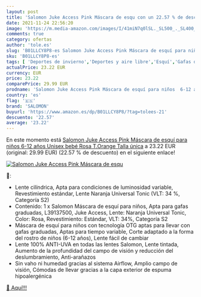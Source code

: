 ```yaml
---
layout: post
title: 'Salomon Juke Access Pink Máscara de esqu con un 22.57 % de descuento'
date: 2021-11-24 22:56:20
image: 'https://m.media-amazon.com/images/I/41miN7q0lSL._SL500_._SL400_.jpg'
comments: true
category: ofertas
author: 'tole.es'
slug: 'B01LLCY8P8-es Salomon Juke Access Pink Máscara de esquí para niños 6-12...'
sku: 'B01LLCY8P8-es'
tags: [ 'Deportes de invierno','Deportes y aire libre','Esquí','Gafas de esquí','Ropa y equipo para deportes','bebé','salomon', ]
actualPrice: 23.22 EUR
currency: EUR
price: 23.22
comparePrice: 29.99 EUR
prodname: 'Salomon Juke Access Pink Máscara de esquí para niños  6-12 años  Unisex bebé  Rosa  T.Orange   Talla única'
country: 'es'
flag: '🇪🇸'
brand: 'SALOMON'
buyurl: 'https://www.amazon.es/dp/B01LLCY8P8/?tag=tolees-21'
descuento: '22.57'
average: '23.22'
---
```


En este momento está [Salomon Juke Access Pink Máscara de esquí para niños  6-12 años  Unisex bebé  Rosa  T.Orange   Talla única](https://www.amazon.es/dp/B01LLCY8P8/?tag=tolees-21) a 23.22 EUR (original: 29.99 EUR) (22.57 %  de descuento) en el siguiente enlace!

[![Salomon Juke Access Pink Máscara de esqu](https://m.media-amazon.com/images/I/41miN7q0lSL._SL500_._SL400_.jpg)](https://www.amazon.es/dp/B01LLCY8P8/?tag=tolees-21)

🔎:

- Lente cilíndrica, Apta para condiciones de luminosidad variable, Revestimiento estándar, Lente Naranja Universal Tonic (VLT: 34 %, Categoría S2)
- Contenido: 1 x Salomon Máscara de esquí para niños, Apta para gafas graduadas, L39137500, Juke Access, Lente: Naranja Universal Tonic, Color: Rosa, Revestimiento: Estándar, VLT: 34%, Categoría S2
- Máscara de esquí para niños con tecnología OTG aptas para llevar con gafas graduadas, Aptas para tiempo variable, Corte adaptado a la forma del rostro de niños (6-12 años), Lente fácil de cambiar
- Lente 100% ANTI-UVA en todas las lentes Salomon, Lente tintada, Aumento de la profundidad del campo de visión y reducción del deslumbramiento, Anti-arañazos
- Sin vaho ni humedad gracias al sistema Airflow, Amplio campo de visión, Cómodas de llevar gracias a la capa exterior de espuma hipoalergénica

[🛒 Aquí!!!](https://www.amazon.es/dp/B01LLCY8P8/?tag=tolees-21)
